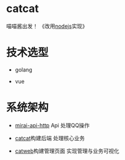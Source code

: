 # catcat
喵喵酱出发！
《改用[nodejs](github.com/kokolokksk/catcat-js)实现》
# 技术选型
- golang

- vue

# 系统架构
- [mirai-api-http](https://github.com/project-mirai/mirai-api-http) Api 处理QQ操作

- [catcat](https://github.com/kokolokksk/catcat)构建后端 处理核心业务

- [catweb](https://github.com/kokolokksk/catweb)构建管理页面 实现管理与业务可视化
